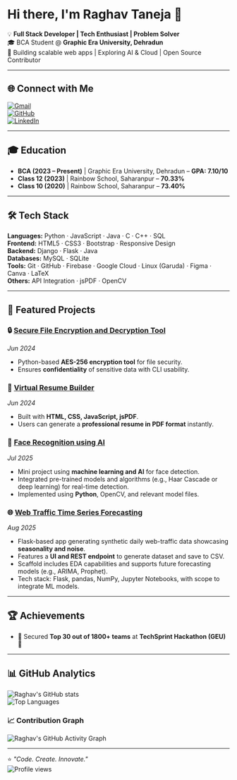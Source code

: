 # Hi there, I'm Raghav Taneja 👋  

💡 **Full Stack Developer | Tech Enthusiast | Problem Solver**  
🎓 BCA Student @ **Graphic Era University, Dehradun**  
🚀 Building scalable web apps | Exploring AI & Cloud | Open Source Contributor  

---

## 🌐 Connect with Me  
[![Gmail](https://img.shields.io/badge/-Gmail-red?style=for-the-badge&logo=gmail&logoColor=white)](mailto:raghavtaneja487@gmail.com)  
[![GitHub](https://img.shields.io/badge/-GitHub-000?style=for-the-badge&logo=github&logoColor=white)](https://github.com/raghavtanejax)  
[![LinkedIn](https://img.shields.io/badge/-LinkedIn-blue?style=for-the-badge&logo=linkedin&logoColor=white)](https://www.linkedin.com/in/raghavtanejax/)  

---

## 🎓 Education
- **BCA (2023 – Present)** | Graphic Era University, Dehradun – **GPA: 7.10/10**  
- **Class 12 (2023)** | Rainbow School, Saharanpur – **70.33%**  
- **Class 10 (2020)** | Rainbow School, Saharanpur – **73.40%**  

---

## 🛠️ Tech Stack  
**Languages:** Python · JavaScript · Java · C · C++ · SQL  
**Frontend:** HTML5 · CSS3 · Bootstrap · Responsive Design  
**Backend:** Django · Flask · Java  
**Databases:** MySQL · SQLite  
**Tools:** Git · GitHub · Firebase · Google Cloud · Linux (Garuda) · Figma · Canva · LaTeX  
**Others:** API Integration · jsPDF · OpenCV  

---

## 🚀 Featured Projects

### 🔒 [Secure File Encryption and Decryption Tool](https://github.com/raghavtanejax/Secure_File_Encryption_and_decryption_Tool)  
*Jun 2024*  
- Python-based **AES-256 encryption tool** for file security.  
- Ensures **confidentiality** of sensitive data with CLI usability.

### 📄 [Virtual Resume Builder](https://github.com/raghavtanejax/virtual-resume-builder)  
*Jun 2024*  
- Built with **HTML, CSS, JavaScript, jsPDF**.  
- Users can generate a **professional resume in PDF format** instantly.

### 🤖 [Face Recognition using AI](https://github.com/raghavtanejax/Face-recog-using-AI)  
*Jul 2025*  
- Mini project using **machine learning and AI** for face detection.  
- Integrated pre-trained models and algorithms (e.g., Haar Cascade or deep learning) for real-time detection.  
- Implemented using **Python**, OpenCV, and relevant model files.

### 🌐 [Web Traffic Time Series Forecasting](https://github.com/raghavtanejax/Web_Traffic_Time_Series_Forecasting)  
*Aug 2025*  
- Flask-based app generating synthetic daily web-traffic data showcasing **seasonality and noise**.  
- Features a **UI and REST endpoint** to generate dataset and save to CSV.  
- Scaffold includes EDA capabilities and supports future forecasting models (e.g., ARIMA, Prophet).  
- Tech stack: Flask, pandas, NumPy, Jupyter Notebooks, with scope to integrate ML models.

  
---

## 🏆 Achievements
- 🥇 Secured **Top 30 out of 1800+ teams** at **TechSprint Hackathon (GEU)** 🎉  

---

## 📊 GitHub Analytics  
![Raghav's GitHub stats](https://github-readme-stats.vercel.app/api?username=raghavtanejax&show_icons=true&theme=radical)  
![Top Languages](https://github-readme-stats.vercel.app/api/top-langs/?username=raghavtanejax&layout=compact&theme=radical)  

### 📈 Contribution Graph  
![Raghav's GitHub Activity Graph](https://github-readme-activity-graph.vercel.app/graph?username=raghavtanejax&theme=radical)  

---

⭐️ *"Code. Create. Innovate."*  
![Profile views](https://komarev.com/ghpvc/?username=raghavtanejax)  
